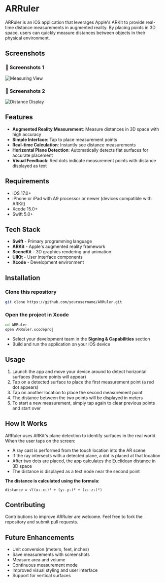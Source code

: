 
# ARRuler

ARRuler is an iOS application that leverages Apple's ARKit to provide real-time distance measurements in augmented reality. By placing points in 3D space, users can quickly measure distances between objects in their physical environment.

## Screenshots

### 📏 Screenshots 1
![Measuring View](ar_measuring_view.png)

### 📐 Screenshots 2
![Distance Display](ar_distance_display.png)

## Features

- **Augmented Reality Measurement**: Measure distances in 3D space with high accuracy  
- **Simple Interface**: Tap to place measurement points  
- **Real-time Calculation**: Instantly see distance measurements  
- **Horizontal Plane Detection**: Automatically detects flat surfaces for accurate placement  
- **Visual Feedback**: Red dots indicate measurement points with distance displayed as text  

## Requirements

- iOS 17.0+  
- iPhone or iPad with A9 processor or newer (devices compatible with ARKit)  
- Xcode 15.0+  
- Swift 5.0+  

## Tech Stack

- **Swift** - Primary programming language  
- **ARKit** - Apple's augmented reality framework  
- **SceneKit** - 3D graphics rendering and animation  
- **UIKit** - User interface components  
- **Xcode** - Development environment  

## Installation

### Clone this repository
```bash
git clone https://github.com/yourusername/ARRuler.git
```

### Open the project in Xcode
```bash
cd ARRuler
open ARRuler.xcodeproj
```

- Select your development team in the **Signing & Capabilities** section  
- Build and run the application on your iOS device  

## Usage

1. Launch the app and move your device around to detect horizontal surfaces (feature points will appear)  
2. Tap on a detected surface to place the first measurement point (a red dot appears)  
3. Tap on another location to place the second measurement point  
4. The distance between the two points will be displayed in meters  
5. To start a new measurement, simply tap again to clear previous points and start over  

## How It Works

ARRuler uses ARKit's plane detection to identify surfaces in the real world. When the user taps on the screen:

- A ray cast is performed from the touch location into the AR scene  
- If the ray intersects with a detected plane, a dot is placed at that location  
- After two dots are placed, the app calculates the Euclidean distance in 3D space  
- The distance is displayed as a text node near the second point  

**The distance is calculated using the formula:**
```
distance = √((x₂-x₁)² + (y₂-y₁)² + (z₂-z₁)²)
```

## Contributing

Contributions to improve ARRuler are welcome. Feel free to fork the repository and submit pull requests.

## Future Enhancements

- Unit conversion (meters, feet, inches)  
- Save measurements with screenshots  
- Measure area and volume  
- Continuous measurement mode  
- Improved visual styling and user interface  
- Support for vertical surfaces  
